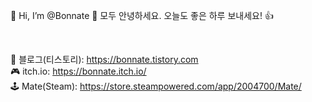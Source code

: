 👋 Hi, I’m @Bonnate
👋 모두 안녕하세요. 오늘도 좋은 하루 보내세요! 👍

<br/>

📑 블로그(티스토리): https://bonnate.tistory.com<br/>
🎮 itch.io:     https://bonnate.itch.io/<br/>
🕹️ Mate(Steam): https://store.steampowered.com/app/2004700/Mate/
